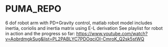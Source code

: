 # PUMA_REPO
6 dof robot arm with PD+Gravity control, matlab robot model includes inertia, coriolis and inertia matrix using E-L derivation
See playlist for robot in action and the progress so far:
https://www.youtube.com/watch?v=AobrdmgkSug&list=PL2PABLYC7PDOqciOI-CmroK_Q2sk5stWQ